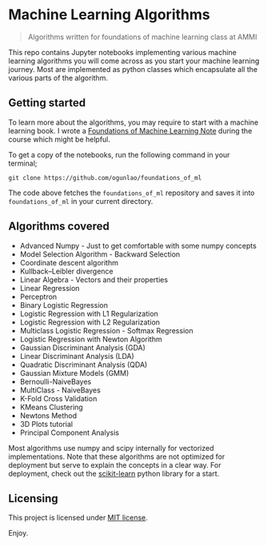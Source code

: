 # Machine Learning Algorithms
> Algorithms written for foundations of machine learning class at AMMI

This repo contains Jupyter notebooks implementing various machine learning algorithms you will come across as you start your machine learning journey. Most are implemented as python classes which encapsulate all the various parts of the algorithm.

## Getting started

To learn more about the algorithms, you may require to start with a machine learning book. I wrote a [Foundations of Machine Learning Note](https://github.com/ogunlao/foundations-of-machine-learning-notes/blob/master/foundations_of_ml.pdf) during the course which might be helpful.

To get a copy of the notebooks, run the following command in your terminal;

```shell
git clone https://github.com/ogunlao/foundations_of_ml
```

The code above fetches the `foundations_of_ml` repository and saves it into `foundations_of_ml` in your current directory.

## Algorithms covered

- Advanced Numpy - Just to get comfortable with some numpy concepts
- Model Selection Algorithm - Backward Selection
- Coordinate descent algorithm
- Kullback–Leibler divergence
- Linear Algebra - Vectors and their properties
- Linear Regression
- Perceptron
- Binary Logistic Regression
- Logistic Regression with L1 Regularization
- Logistic Regression with L2 Regularization
- Multiclass Logistic Regression - Softmax Regression
- Logistic Regression with Newton Algorithm
- Gaussian Discriminant Analysis (GDA)
- Linear Discriminant Analysis (LDA)
- Quadratic Discriminant Analysis (QDA)
- Gaussian Mixture Models (GMM)
- Bernoulli-NaiveBayes
- MultiClass - NaiveBayes
- K-Fold Cross Validation
- KMeans Clustering
- Newtons Method
- 3D Plots tutorial
- Principal Component Analysis

Most algorithms use numpy and scipy internally for vectorized implementations. Note that these algorithms are not optimized for deployment but serve to explain the concepts in a clear way. For deployment, check out the [scikit-learn](https://scikit-learn.org/) python library for a start.

## Licensing

This project is licensed under [MIT license](https://choosealicense.com/licenses/mit/).


Enjoy.